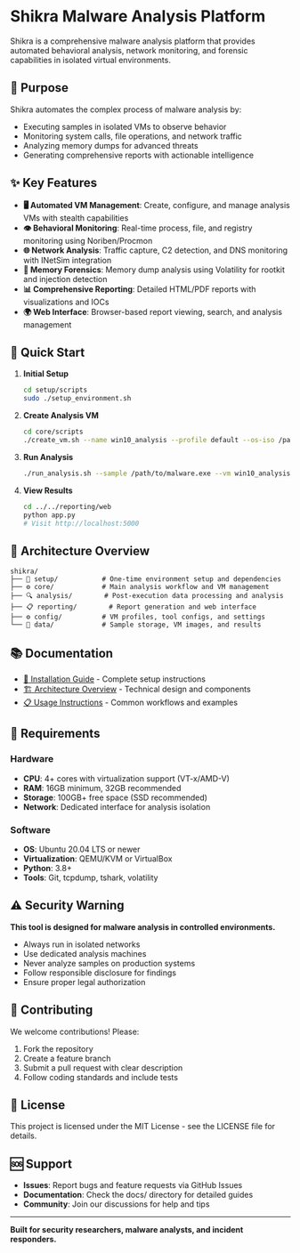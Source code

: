# Shikra Malware Analysis Platform

Shikra is a comprehensive malware analysis platform that provides automated behavioral analysis, network monitoring, and forensic capabilities in isolated virtual environments.

## 🎯 Purpose

Shikra automates the complex process of malware analysis by:
- Executing samples in isolated VMs to observe behavior
- Monitoring system calls, file operations, and network traffic
- Analyzing memory dumps for advanced threats
- Generating comprehensive reports with actionable intelligence

## ✨ Key Features

- **🖥️ Automated VM Management**: Create, configure, and manage analysis VMs with stealth capabilities
- **👁️ Behavioral Monitoring**: Real-time process, file, and registry monitoring using Noriben/Procmon
- **🌐 Network Analysis**: Traffic capture, C2 detection, and DNS monitoring with INetSim integration
- **🧠 Memory Forensics**: Memory dump analysis using Volatility for rootkit and injection detection
- **📊 Comprehensive Reporting**: Detailed HTML/PDF reports with visualizations and IOCs
- **🌍 Web Interface**: Browser-based report viewing, search, and analysis management

## 🚀 Quick Start

1. **Initial Setup**
   ```bash
   cd setup/scripts
   sudo ./setup_environment.sh
   ```

2. **Create Analysis VM**
   ```bash
   cd core/scripts  
   ./create_vm.sh --name win10_analysis --profile default --os-iso /path/to/windows10.iso
   ```

3. **Run Analysis**
   ```bash
   ./run_analysis.sh --sample /path/to/malware.exe --vm win10_analysis --timeout 300
   ```

4. **View Results**
   ```bash
   cd ../../reporting/web
   python app.py
   # Visit http://localhost:5000
   ```

## 📁 Architecture Overview

```
shikra/
├── 🔧 setup/           # One-time environment setup and dependencies
├── ⚙️ core/            # Main analysis workflow and VM management  
├── 🔍 analysis/        # Post-execution data processing and analysis
├── 📋 reporting/        # Report generation and web interface
├── ⚙️ config/          # VM profiles, tool configs, and settings
└── 💾 data/            # Sample storage, VM images, and results
```

## 📚 Documentation

- [📖 Installation Guide](docs/installation.md) - Complete setup instructions
- [🏗️ Architecture Overview](docs/architecture.md) - Technical design and components  
- [📋 Usage Instructions](docs/usage.md) - Common workflows and examples

## 🔧 Requirements

### Hardware
- **CPU**: 4+ cores with virtualization support (VT-x/AMD-V)
- **RAM**: 16GB minimum, 32GB recommended
- **Storage**: 100GB+ free space (SSD recommended)
- **Network**: Dedicated interface for analysis isolation

### Software  
- **OS**: Ubuntu 20.04 LTS or newer
- **Virtualization**: QEMU/KVM or VirtualBox
- **Python**: 3.8+
- **Tools**: Git, tcpdump, tshark, volatility

## ⚠️ Security Warning

**This tool is designed for malware analysis in controlled environments.**

- Always run in isolated networks
- Use dedicated analysis machines
- Never analyze samples on production systems
- Follow responsible disclosure for findings
- Ensure proper legal authorization

## 🤝 Contributing

We welcome contributions! Please:
1. Fork the repository
2. Create a feature branch
3. Submit a pull request with clear description
4. Follow coding standards and include tests

## 📄 License

This project is licensed under the MIT License - see the LICENSE file for details.

## 🆘 Support

- **Issues**: Report bugs and feature requests via GitHub Issues
- **Documentation**: Check the docs/ directory for detailed guides
- **Community**: Join our discussions for help and tips

---

**Built for security researchers, malware analysts, and incident responders.**
